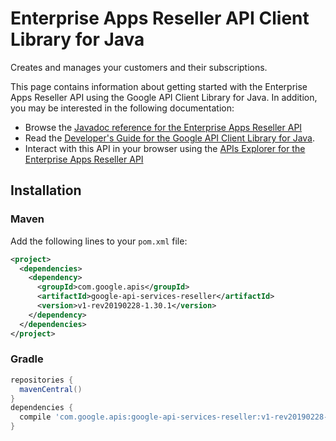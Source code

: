 # Enterprise Apps Reseller API Client Library for Java

Creates and manages your customers and their subscriptions.

This page contains information about getting started with the Enterprise Apps Reseller API
using the Google API Client Library for Java. In addition, you may be interested
in the following documentation:

* Browse the [Javadoc reference for the Enterprise Apps Reseller API][javadoc]
* Read the [Developer's Guide for the Google API Client Library for Java][google-api-client].
* Interact with this API in your browser using the [APIs Explorer for the Enterprise Apps Reseller API][api-explorer]

## Installation

### Maven

Add the following lines to your `pom.xml` file:

```xml
<project>
  <dependencies>
    <dependency>
      <groupId>com.google.apis</groupId>
      <artifactId>google-api-services-reseller</artifactId>
      <version>v1-rev20190228-1.30.1</version>
    </dependency>
  </dependencies>
</project>
```

### Gradle

```gradle
repositories {
  mavenCentral()
}
dependencies {
  compile 'com.google.apis:google-api-services-reseller:v1-rev20190228-1.30.1'
}
```

[javadoc]: https://googleapis.dev/java/google-api-services-reseller/latest/index.html
[google-api-client]: https://github.com/googleapis/google-api-java-client/
[api-explorer]: https://developers.google.com/apis-explorer/#p/abusiveexperiencereport/v1/
